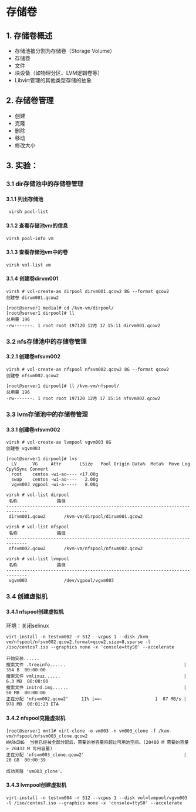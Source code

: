 # 存储卷


## 1. 存储卷概述

- 存储池被分割为存储卷（Storage Volume）
- 存储卷
- 文件
- 块设备（如物理分区、LVM逻辑卷等）
- Libvirt管理的其他类型存储的抽象

## 2. 存储卷管理

- 创建
- 克隆
- 删除
- 移动
- 修改大小

## 3. 实验：

### 3.1 dir存储池中的存储卷管理

#### 3.1.1 列出存储池

```
 virsh pool-list
```

#### 3.1.2 查看存储池vm的信息

```
virsh pool-info vm
```

#### 3.1.3 查看存储池vm中的卷

```
virsh vol-list vm
```

#### 3.1.4 创建卷dirvm001

```
virsh # vol-create-as dirpool dirvm001.qcow2 8G --format qcow2
创建卷 dirvm001.qcow2
```

```
[root@server1 media]# cd /kvm-vm/dirpool/
[root@server1 dirpool]# ll
总用量 196
-rw-------. 1 root root 197120 12月 17 15:11 dirvm001.qcow2
```

### 3.2 nfs存储池中的存储卷管理

#### 3.2.1 创建卷nfsvm002

```
virsh # vol-create-as nfspool nfsvm002.qcow2 8G --format qcow2
创建卷 nfsvm002.qcow2
```

```
[root@server1 dirpool]# ll /kvm-vm/nfspool/
总用量 196
-rw-------. 1 root root 197120 12月 17 15:14 nfsvm002.qcow2
```

### 3.3 lvm存储池中的存储卷管理

#### 3.3.1 创建卷nfsvm002

```
virsh # vol-create-as lvmpool vgvm003 8G
创建卷 vgvm003
```

```
[root@server1 dirpool]# lvs
  LV      VG     Attr       LSize   Pool Origin Data%  Meta%  Move Log Cpy%Sync Convert
  root    centos -wi-ao---- <17.00g                                                    
  swap    centos -wi-ao----   2.00g                                                    
  vgvm003 vgpool -wi-a-----   8.00g 
```

```
virsh # vol-list dirpool 
 名称               路径                                  
------------------------------------------------------------------------------
 dirvm001.qcow2       /kvm-vm/dirpool/dirvm001.qcow2          

virsh # vol-list nfspool 
 名称               路径                                  
------------------------------------------------------------------------------
 nfsvm002.qcow2       /kvm-vm/nfspool/nfsvm002.qcow2          

virsh # vol-list lvmpool 
 名称               路径                                  
------------------------------------------------------------------------------
 vgvm003              /dev/vgpool/vgvm003 
```

### 3.4 创建虚拟机

#### 3.4.1 nfspool创建虚拟机

环境：关闭selinux

```
virt-install -n testvm002 -r 512 --vcpus 1 --disk /kvm-vm/nfspool/nfsvm002.qcow2,format=qcow2,size=8,sparse -l /iso/centos7.iso --graphics none -x 'console=ttyS0' --accelerate

开始安装......
搜索文件 .treeinfo......                                             |  354 B  00:00:00     
搜索文件 vmlinuz......                                               | 6.3 MB  00:00:00     
搜索文件 initrd.img......                                            |  50 MB  00:00:00     
正在分配 'nfsvm002.qcow2'     11% [==-                    ]  87 MB/s | 978 MB  00:01:23 ETA
```

#### 3.4.2 nfspool克隆虚拟机

```
[root@server1 mnt]# virt-clone -o vm003 -n vm003_clone -f /kvm-vm/nfspool/nfsvm003_clone.qcow2 
WARNING  当卷已经被全部分配后，需要的卷容量将超过可用池空间。(20480 M 需要的容量 > 20433 M 可用容量)
正在分配 'nfsvm003_clone.qcow2'                                      |  20 GB  00:00:39     

成功克隆 'vm003_clone'。
```

#### 3.4.3 lvmpool创建虚拟机

```
virt-install -n testvm004 -r 512 --vcpus 1 --disk vol=lvmpool/vgvm003 -l /iso/centos7.iso --graphics none -x 'console=ttyS0' --accelerate
```

